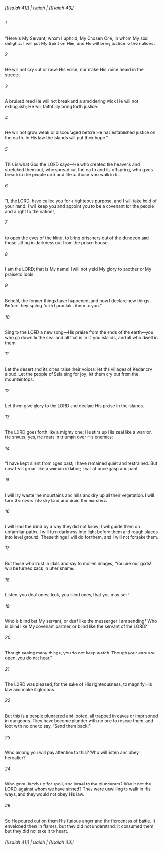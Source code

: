###### [[Isaiah 41]] | Isaiah | [[Isaiah 43]]

###### 1
“Here is My Servant, whom I uphold, My Chosen One, in whom My soul delights. I will put My Spirit on Him, and He will bring justice to the nations.
###### 2
He will not cry out or raise His voice, nor make His voice heard in the streets.
###### 3
A bruised reed He will not break and a smoldering wick He will not extinguish; He will faithfully bring forth justice.
###### 4
He will not grow weak or discouraged before He has established justice on the earth. In His law the islands will put their hope.”
###### 5
This is what God the LORD says—He who created the heavens and stretched them out, who spread out the earth and its offspring, who gives breath to the people on it and life to those who walk in it:
###### 6
“I, the LORD, have called you for a righteous purpose, and I will take hold of your hand. I will keep you and appoint you to be a covenant for the people and a light to the nations,
###### 7
to open the eyes of the blind, to bring prisoners out of the dungeon and those sitting in darkness out from the prison house.
###### 8
I am the LORD; that is My name! I will not yield My glory to another or My praise to idols.
###### 9
Behold, the former things have happened, and now I declare new things. Before they spring forth I proclaim them to you.”
###### 10
Sing to the LORD a new song—His praise from the ends of the earth—you who go down to the sea, and all that is in it, you islands, and all who dwell in them.
###### 11
Let the desert and its cities raise their voices; let the villages of Kedar cry aloud. Let the people of Sela sing for joy; let them cry out from the mountaintops.
###### 12
Let them give glory to the LORD and declare His praise in the islands.
###### 13
The LORD goes forth like a mighty one; He stirs up His zeal like a warrior. He shouts; yes, He roars in triumph over His enemies:
###### 14
“I have kept silent from ages past; I have remained quiet and restrained. But now I will groan like a woman in labor; I will at once gasp and pant.
###### 15
I will lay waste the mountains and hills and dry up all their vegetation. I will turn the rivers into dry land and drain the marshes.
###### 16
I will lead the blind by a way they did not know; I will guide them on unfamiliar paths. I will turn darkness into light before them and rough places into level ground. These things I will do for them, and I will not forsake them.
###### 17
But those who trust in idols and say to molten images, ‘You are our gods!’ will be turned back in utter shame.
###### 18
Listen, you deaf ones; look, you blind ones, that you may see!
###### 19
Who is blind but My servant, or deaf like the messenger I am sending? Who is blind like My covenant partner, or blind like the servant of the LORD?
###### 20
Though seeing many things, you do not keep watch. Though your ears are open, you do not hear.”
###### 21
The LORD was pleased, for the sake of His righteousness, to magnify His law and make it glorious.
###### 22
But this is a people plundered and looted, all trapped in caves or imprisoned in dungeons. They have become plunder with no one to rescue them, and loot with no one to say, “Send them back!”
###### 23
Who among you will pay attention to this? Who will listen and obey hereafter?
###### 24
Who gave Jacob up for spoil, and Israel to the plunderers? Was it not the LORD, against whom we have sinned? They were unwilling to walk in His ways, and they would not obey His law.
###### 25
So He poured out on them His furious anger and the fierceness of battle. It enveloped them in flames, but they did not understand; it consumed them, but they did not take it to heart.

###### [[Isaiah 41]] | Isaiah | [[Isaiah 43]]
